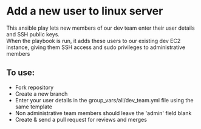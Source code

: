 # Add a new user to linux server 
This ansible play lets new members of our dev team enter their user details and SSH public keys.  
When the playbook is run, it adds these users to our existing dev EC2 instance, giving them SSH access and sudo privileges to administrative members  

## To use:
- Fork repository
- Create a new branch  
- Enter your user details in the group_vars/all/dev_team.yml file using the same template  
- Non administrative team members should leave the 'admin' field blank
- Create & send a pull request for reviews and merges  
